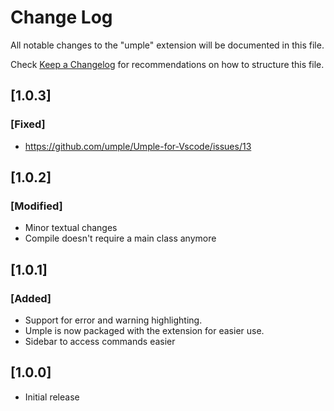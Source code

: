 # Change Log
All notable changes to the "umple" extension will be documented in this file.

Check [Keep a Changelog](http://keepachangelog.com/) for recommendations on how to structure this file.

## [1.0.3]
### [Fixed]
- https://github.com/umple/Umple-for-Vscode/issues/13 

## [1.0.2]
### [Modified]
- Minor textual changes
- Compile doesn't require a main class anymore


## [1.0.1]
### [Added]
- Support for error and warning highlighting. 
- Umple is now packaged with the extension for easier use.
- Sidebar to access commands easier
 

## [1.0.0]
- Initial release